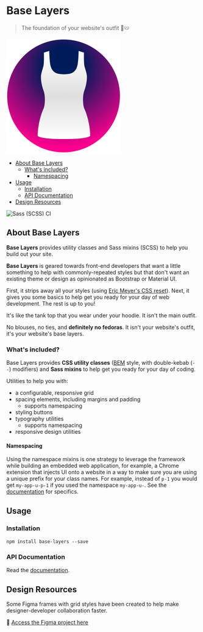 
# Base Layers

> The foundation of your website's outfit 👙🩲

<img width="300px" src="https://github.com/tinacious/base-layers/raw/main/assets/tank-top.png" />

- [About Base Layers](#about-base-layers)
  - [What's included?](#whats-included)
    - [Namespacing](#namespacing)
- [Usage](#usage)
  - [Installation](#installation)
  - [API Documentation](#api-documentation)
- [Design Resources](#design-resources)


![Sass (SCSS) CI](https://github.com/tinacious/base-layers/workflows/Sass%20(SCSS)%20CI/badge.svg)

## About Base Layers

**Base Layers** provides utility classes and Sass mixins (SCSS) to help you build out your site.

**Base Layers** is geared towards front-end developers that want a little something to help with commonly-repeated styles but that don't want an existing theme or design as opinionated as Bootstrap or Material UI.

First, it strips away all your styles (using [Eric Meyer's CSS reset](https://meyerweb.com/eric/tools/css/reset/)). Next, it gives you some basics to help get you ready for your day of web development. The rest is up to you!

It's like the tank top that you wear under your hoodie. It isn't the main outfit.

No blouses, no ties, and **definitely no fedoras**. It isn't your website's outfit, it's your website's base layers.


### What's included?

Base Layers provides **CSS utility classes** ([BEM](https://blog.tinaciousdesign.com/bem-css-scalable-maintainable) style, with double-kebab (`--`) modifiers) and **Sass mixins** to help get you ready for your day of coding.

Utilities to help you with:

- a configurable, responsive grid
- spacing elements, including margins and padding
  - supports namespacing
- styling buttons
- typography utilities
  - supports namespacing
- responsive design utilities


#### Namespacing

Using the namespace mixins is one strategy to leverage the framework while building an embedded web application, for example, a Chrome extension that injects UI onto a website in a way to make sure you are using a unique prefix for your class names. For example, instead of `p-1` you would get `my-app-u-p-1` if you used the namespace `my-app-u-`. See the [documentation](https://github.com/tinacious/base-layers/blob/main/DOCS.md) for specifics.


## Usage

### Installation

    npm install base-layers --save

### API Documentation

Read the [documentation](https://github.com/tinacious/base-layers/blob/main/DOCS.md).


## Design Resources

Some Figma frames with grid styles have been created to help make designer-developer collaboration faster.

🎨 [Access the Figma project here](https://www.figma.com/file/p0c41xkunDsLZ67VWJZtFk/Grid)
